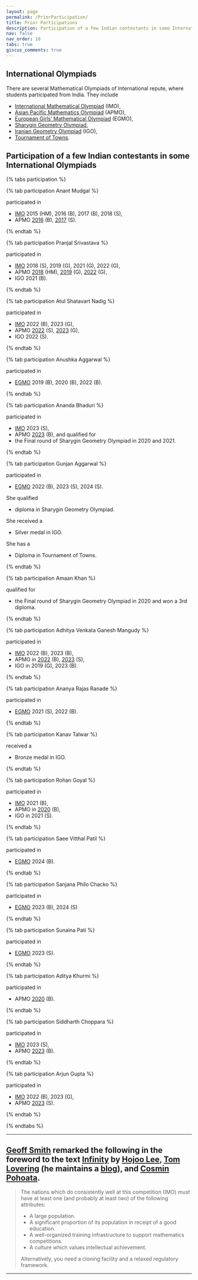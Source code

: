 ```yaml
---
layout: page
permalink: /PriorParticipation/
title: Prior Participations
description: Participation of a few Indian contestants in some International Olympiads
nav: false
nav_order: 10
tabs: true
giscus_comments: true
---
```


## International Olympiads
There are several Mathematical Olympiads of International repute, where students participated from India. 
They include 
- [International Mathematical Olympiad](https://www.imo-official.org/) (IMO), 
- [Asian Pacific Mathematics Olympiad](https://www.apmo-official.org/) (APMO), 
- [European Girls’ Mathematical Olympiad](https://www.egmo.org/) (EGMO), 
- [Sharygin Geometry Olympiad](https://geometry.ru/olimp/olimpsharygin.php), 
- [Iranian Geometry Olympiad](https://igo-official.com/?lang=en) (IGO), 
- [Tournament of Towns](https://www.turgor.ru/en/).

## Participation of a few Indian contestants in some International Olympiads

{% tabs participation %}

{% tab participation Anant Mudgal %}

participated in 

- [IMO](https://www.imo-official.org/participant_r.aspx?id=25764)  2015 (HM), 2016 (B), 2017 (B), 2018 (S),
- APMO [2016](https://www.apmo-official.org/country_report/IND/2016) (B), [2017](https://www.apmo-official.org/country_report/IND/2017) (S).

{% endtab %}

{% tab participation Pranjal Srivastava %}

participated in 

- [IMO](https://www.imo-official.org/participant_r.aspx?id=28249) 2018 (S), 2019 (G), 2021 (G), 2022 (G),
- APMO [2018](https://www.apmo-official.org/country_report/IND/2018) (HM), [2019](https://www.apmo-official.org/country_report/IND/2019) (G), [2022](https://www.apmo-official.org/country_report/IND/2022) (G),
- IGO 2021 (B).

{% endtab %}

{% tab participation Atul Shatavart Nadig %}

participated in 

- [IMO](https://www.imo-official.org/participant_r.aspx?id=31725) 2022 (B), 2023 (G),
- APMO [2022](https://www.apmo-official.org/country_report/IND/2022) (S), [2023](https://www.apmo-official.org/country_report/IND/2023) (G),
- IGO 2022 (S).

{% endtab %}

{% tab participation Anushka Aggarwal %}

participated in 

- [EGMO](https://www.egmo.org/people/person1429/) 2019 (B), 2020 (B), 2022 (B).

{% endtab %}

{% tab participation Ananda Bhaduri %}

participated in 

- [IMO](https://www.imo-official.org/participant_r.aspx?id=33405) 2023 (S),
- APMO [2023](https://www.apmo-official.org/country_report/IND/2023) (B), 
and qualified for 
- the Final round of Sharygin Geometry Olympiad in 2020 and 2021.

{% endtab %}

{% tab participation Gunjan Aggarwal %}

participated in 

- [EGMO](https://www.egmo.org/people/person1867/) 2022 (B), 2023 (S), 2024 (S).

She qualified 
- diploma in Sharygin Geometry Olympiad.

She received a 
- Silver medal in IGO. 

She has a 
- Diploma in Tournament of Towns.

{% endtab %}

{% tab participation Amaan Khan %}

qualified for 
- the Final round of Sharygin Geometry Olympiad in 2020 and won a 3rd diploma.

{% endtab %}

{% tab participation Adhitya Venkata Ganesh Mangudy %}

participated in 

- [IMO](https://www.imo-official.org/participant_r.aspx?id=31724) 2022 (B), 2023 (B),
- APMO in [2022](https://www.apmo-official.org/country_report/IND/2022) (B), [2023](https://www.apmo-official.org/country_report/IND/2023) (S),
- IGO in 2019 (G), 2023 (B).

{% endtab %}

{% tab participation Ananya Rajas Ranade %}

participated in 

- [EGMO](https://www.egmo.org/people/person1866/) 2021 (S), 2022 (B).

{% endtab %}

{% tab participation Kanav Talwar %}

received a 

- Bronze medal in IGO.

{% endtab %}

{% tab participation Rohan Goyal %}

participated in 

- [IMO](https://www.imo-official.org/participant_r.aspx?id=31126) 2021 (B),
- APMO in [2020](https://www.apmo-official.org/country_report/IND/2020) (B), 
- IGO in 2021 (S).

{% endtab %}

{% tab participation Saee Vitthal Patil %}

participated in 

- [EGMO](https://www.egmo.org/people/person2568/) 2024 (B).

{% endtab %}

{% tab participation Sanjana Philo Chacko %}

participated in 

- [EGMO](https://www.egmo.org/people/person2283/) 2023 (B), 2024 (S) 

{% endtab %}

{% tab participation Sunaina Pati %}

participated in 

- [EGMO](https://www.egmo.org/people/person2282/) 2023 (S).

{% endtab %}

{% tab participation Aditya Khurmi %}

participated in 

- APMO [2020](https://www.apmo-official.org/country_report/IND/2020) (B).

{% endtab %}

{% tab participation Siddharth Choppara %}

participated in 

- [IMO](https://www.imo-official.org/participant_r.aspx?id=33406) 2023 (S),
- APMO [2023](https://www.apmo-official.org/country_report/IND/2023) (B).

{% endtab %}

{% tab participation Arjun Gupta %}

participated in 

- [IMO](https://www.imo-official.org/participant_r.aspx?id=31722) 2022 (B), 2023 (G),
- APMO [2023](https://www.apmo-official.org/country_report/IND/2023) (S).

{% endtab %}

{% endtabs %}

---

<!--
| Name | [International Mathematical Olympiad](https://www.imo-official.org/) (IMO) | [Asian Pacific Mathematics Olympiad](https://www.apmo-official.org/) (APMO) | [European Girls’ Mathematical Olympiad](https://www.egmo.org/) (EGMO) | [Sharygin Geometry Olympiad](https://geometry.ru/olimp/olimpsharygin.php) | [Iranian Geometry Olympiad](https://igo-official.com/?lang=en) (IGO) | [Tournament of Towns](https://www.turgor.ru/en/) |
| :---: | :---: | :---: | :---: | :---: | :---: | :---: |
|   `Anant Mudgal`   | [IMO](https://www.imo-official.org/participant_r.aspx?id=25764)  2015 (HM), 2016 (B), 2017 (B), 2018 (S)  | [2016](https://www.apmo-official.org/country_report/IND/2016) (B), [2017](https://www.apmo-official.org/country_report/IND/2017) (S) |      |                            |                           |                     |
|      |     |      |      |                            |                           |                     |
|  `Pranjal Srivastava`   |  [IMO](https://www.imo-official.org/participant_r.aspx?id=28249) 2018 (S), 2019 (G), 2021 (G), 2022 (G)  |   [2018](https://www.apmo-official.org/country_report/IND/2018) (HM), [2019](https://www.apmo-official.org/country_report/IND/2019) (G), [2022](https://www.apmo-official.org/country_report/IND/2022) (G)  |     |     | 2021 (B)|     |
|      |     |      |      |                            |                           |                     |
|  `Atul Shatavart Nadig`   | [IMO](https://www.imo-official.org/participant_r.aspx?id=31725) 2022 (B), 2023 (G)   |   [2022](https://www.apmo-official.org/country_report/IND/2022) (S), [2023](https://www.apmo-official.org/country_report/IND/2023) (G)  |     |     |   2022 (S)  |     |
|      |     |      |      |                            |                           |                     |
|   `Anushka Aggarwal`  |     |     |  [EGMO](https://www.egmo.org/people/person1429/) 2019 (B), 2020 (B), 2022 (B)  |     |     |     |
|      |     |      |      |                            |                           |                     |
|  `Ananda Bhaduri`   |  [IMO](https://www.imo-official.org/participant_r.aspx?id=33405) 2023 (S)   |  [2023](https://www.apmo-official.org/country_report/IND/2023) (B)   |     |  Qualified for the final round in 2020 and 2021   |     |     |
|      |     |      |      |                            |                           |                     |
|   `Gunjan Aggarwal`  |     |     | [EGMO](https://www.egmo.org/people/person1867/) 2022 (B), 2023 (S), 2024 (S)    |  Qualified diploma   |  Silver   |   Diploma  |
|      |     |      |      |                            |                           |                     |
|  `Amaan Khan`   |     |     |     |  Qualified for the final round in 2020 and won a 3rd diploma.   |      |     |
|      |     |      |      |                            |                           |                     |
|  `Adhitya Venkata Ganesh Mangudy`   | [IMO](https://www.imo-official.org/participant_r.aspx?id=31724) 2022 (B), 2023 (B)    |  [2022](https://www.apmo-official.org/country_report/IND/2022) (B), [2023](https://www.apmo-official.org/country_report/IND/2023) (S)   |     |     |  2019 (G), 2023 (B)   |     |
|      |     |      |      |                            |                           |                     |
|   `Ananya Rajas Ranade`   |     |      |  [EGMO](https://www.egmo.org/people/person1866/) 2021 (S), 2022 (B)    |                            |                           |                     |
|      |     |      |      |                            |                           |                     |
|   `Kanav Talwar`  |     |     |     |     |   Bronze  |     |
|      |     |      |      |                            |                           |                     |
|   `Rohan Goyal`  |     |     |     |     |  2021 (S)   |     |
|      |     |      |      |                            |                           |                     |
|  `Saee Vitthal Patil`    |     |      |  [EGMO](https://www.egmo.org/people/person2568/) 2024 (B)    |                            |                           |                     |
|      |     |      |      |                            |                           |                     |
|  `Sanjana Philo Chacko`    |     |      | [EGMO](https://www.egmo.org/people/person2283/) 2023 (B), 2024 (S)   |                            |                           |                     |
|      |     |      |      |                            |                           |                     |
|  `Sunaina Pati`    |     |      |  [EGMO](https://www.egmo.org/people/person2282/) 2023 (S)    |                            |                           |                     |
|      |     |      |      |                            |                           |                     |
|   `Aditya Khurmi`   |     |  [2020](https://www.apmo-official.org/country_report/IND/2020) (B)    |      |                            |                           |                     |
|      |     |      |      |                            |                           |                     |
|   `Siddharth Choppara`   |  [IMO](https://www.imo-official.org/participant_r.aspx?id=33406) 2023 (S)   |   [2023](https://www.apmo-official.org/country_report/IND/2023) (B)   |      |                            |                           |                     |
|      |     |      |      |                            |                           |                     |
|   `Arjun Gupta`   |  [IMO](https://www.imo-official.org/participant_r.aspx?id=31722) 2022 (B), 2023 (G)   |   [2023](https://www.apmo-official.org/country_report/IND/2023) (S)   |      |                            |                           |                     |
|      |     |      |      |                            |                           |                     |
|      |     |      |      |                            |                           |                     |

-------
-->

## [Geoff Smith](https://people.bath.ac.uk/masgcs/advice.html) remarked the following in the foreword to the text [Infinity](http://prac.im.pwr.wroc.pl/~kwasnicki/pl/o/infinity.pdf) by [Hojoo Lee](https://cosmogeometer.wordpress.com/problems/), [Tom Lovering](https://www.imo-official.org/participant_r.aspx?id=15875) (he maintains a [blog](https://tlovering.wordpress.com/)), and [Cosmin Pohoata](https://pohoatza.wordpress.com/).

>The nations which do consistently well at this competition (IMO) must have at least one (and probably at least two) of the following attributes:
> * A large population.
> * A significant proportion of its population in receipt of a good education.
> * A well-organized training infrastructure to support mathematics competitions.
> * A culture which values intellectual achievement.
>
> Alternatively, you need a cloning facility and a relaxed regulatory framework.

-------